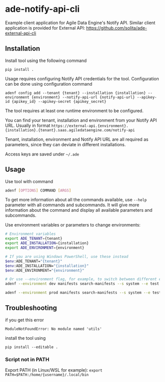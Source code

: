 # ade-notify-api-cli

Example client application for Agile Data Engine's Notify API. Similar client application is provided for External API: https://github.com/solita/ade-external-api-cli 

## Installation

Install tool using the following command

```pip install .```

Usage requires configuring Notify API credentials for the tool. Configuration can be done using configuration command

```adenf config add --tenant {tenant} --installation {installation} --environment {environment} --notify-api-url {notify-api-url} --apikey-id {apikey_id} --apikey-secret {apikey_secret}```

The tool requires at least one runtime environment to be configured.

You can find your tenant, installation and environment from your Notify API URL. Usually in format ```https://external-api.{environment}.{installation}.{tenant}.saas.agiledataengine.com/notify-api```

Tenant, installation, environment and Notify API URL are all required as parameters, since they can deviate in different installations.

Access keys are saved under ```~/.ade```

## Usage
Use tool with command 
```bash
adenf [OPTIONS] COMMAND [ARGS]
```

To get more information about all the commands available, use ```--help``` parameter with all commands and subcommands. It will give more information about the command and display all available parameters and subcommands.

Use environment variables or parameters to change environments:
```bash
# Environment variables
export ADE_TENANT={tenant}
export ADE_INSTALLATION={installation}
export ADE_ENVIRONMENT={environment}

# If you are using Windows PowerShell, use these instead
$env:ADE_TENANT="{tenant}"
$env:ADE_INSTALLATION="{installation}"
$env:ADE_ENVIRONMENT="{environment}"

# Or use --environment flag, for example, to switch between different environments in same tenant
adenf --environment dev manifests search-manifests --s system --e test

adenf --environment prod manifests search-manifests --s system --e test
```


## Troubleshooting

if you get this error

```ModuleNotFoundError: No module named 'utils'```

install the tool using

```pip install --editable .```

### Script not in PATH
Export PATH (in Linux/WSL for example):
```export PATH=$PATH:/home/{username}/.local/bin```